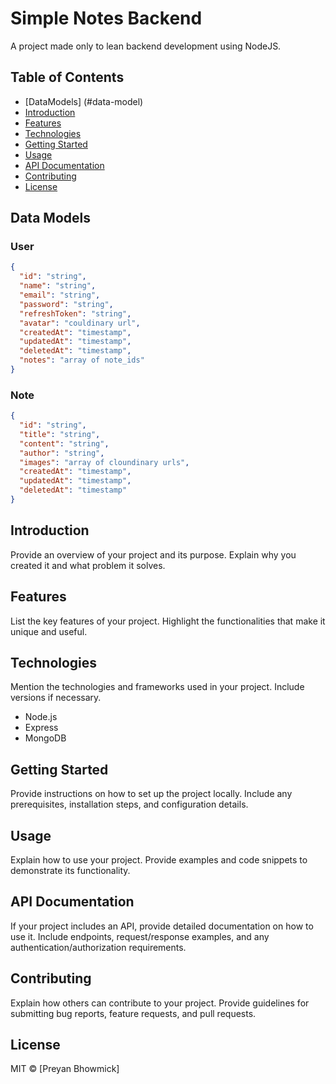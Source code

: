 # Simple Notes Backend

A project made only to lean backend development using NodeJS.

## Table of Contents

- [DataModels] (#data-model)
- [Introduction](#introduction)
- [Features](#features)
- [Technologies](#technologies)
- [Getting Started](#getting-started)
- [Usage](#usage)
- [API Documentation](#api-documentation)
- [Contributing](#contributing)
- [License](#license)

## Data Models

### User

```json
{
  "id": "string",
  "name": "string",
  "email": "string",
  "password": "string",
  "refreshToken": "string",
  "avatar": "couldinary url",
  "createdAt": "timestamp",
  "updatedAt": "timestamp",
  "deletedAt": "timestamp",
  "notes": "array of note_ids"
}
```

### Note

```json
{
  "id": "string",
  "title": "string",
  "content": "string",
  "author": "string",
  "images": "array of cloundinary urls",
  "createdAt": "timestamp",
  "updatedAt": "timestamp",
  "deletedAt": "timestamp"
}
```

## Introduction

Provide an overview of your project and its purpose. Explain why you created it and what problem it solves.

## Features

List the key features of your project. Highlight the functionalities that make it unique and useful.

## Technologies

Mention the technologies and frameworks used in your project. Include versions if necessary.

- Node.js
- Express
- MongoDB

## Getting Started

Provide instructions on how to set up the project locally. Include any prerequisites, installation steps, and configuration details.

## Usage

Explain how to use your project. Provide examples and code snippets to demonstrate its functionality.

## API Documentation

If your project includes an API, provide detailed documentation on how to use it. Include endpoints, request/response examples, and any authentication/authorization requirements.

## Contributing

Explain how others can contribute to your project. Provide guidelines for submitting bug reports, feature requests, and pull requests.

## License

MIT © [Preyan Bhowmick]
